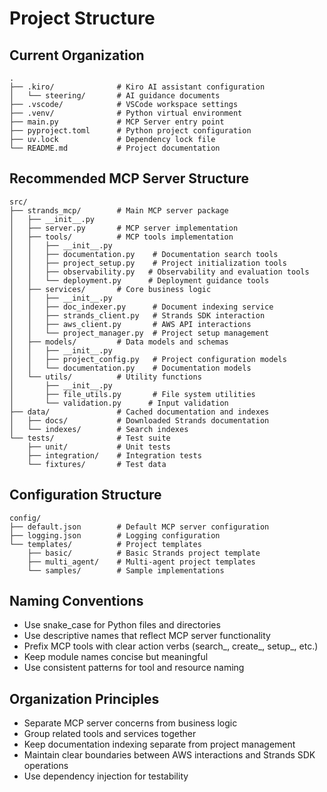 # Project Structure

## Current Organization
```
.
├── .kiro/              # Kiro AI assistant configuration
│   └── steering/       # AI guidance documents
├── .vscode/            # VSCode workspace settings
├── .venv/              # Python virtual environment
├── main.py             # MCP Server entry point
├── pyproject.toml      # Python project configuration
├── uv.lock             # Dependency lock file
└── README.md           # Project documentation
```

## Recommended MCP Server Structure
```
src/
├── strands_mcp/        # Main MCP server package
│   ├── __init__.py
│   ├── server.py       # MCP server implementation
│   ├── tools/          # MCP tools implementation
│   │   ├── __init__.py
│   │   ├── documentation.py    # Documentation search tools
│   │   ├── project_setup.py    # Project initialization tools
│   │   ├── observability.py   # Observability and evaluation tools
│   │   └── deployment.py      # Deployment guidance tools
│   ├── services/       # Core business logic
│   │   ├── __init__.py
│   │   ├── doc_indexer.py      # Document indexing service
│   │   ├── strands_client.py   # Strands SDK interaction
│   │   ├── aws_client.py       # AWS API interactions
│   │   └── project_manager.py  # Project setup management
│   ├── models/         # Data models and schemas
│   │   ├── __init__.py
│   │   ├── project_config.py   # Project configuration models
│   │   └── documentation.py    # Documentation models
│   └── utils/          # Utility functions
│       ├── __init__.py
│       ├── file_utils.py       # File system utilities
│       └── validation.py      # Input validation
├── data/               # Cached documentation and indexes
│   ├── docs/           # Downloaded Strands documentation
│   └── indexes/        # Search indexes
└── tests/              # Test suite
    ├── unit/           # Unit tests
    ├── integration/    # Integration tests
    └── fixtures/       # Test data
```

## Configuration Structure
```
config/
├── default.json        # Default MCP server configuration
├── logging.json        # Logging configuration
└── templates/          # Project templates
    ├── basic/          # Basic Strands project template
    ├── multi_agent/    # Multi-agent project templates
    └── samples/        # Sample implementations
```

## Naming Conventions
- Use snake_case for Python files and directories
- Use descriptive names that reflect MCP server functionality
- Prefix MCP tools with clear action verbs (search_, create_, setup_, etc.)
- Keep module names concise but meaningful
- Use consistent patterns for tool and resource naming

## Organization Principles
- Separate MCP server concerns from business logic
- Group related tools and services together
- Keep documentation indexing separate from project management
- Maintain clear boundaries between AWS interactions and Strands SDK operations
- Use dependency injection for testability